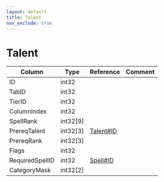 ```yaml
---
layout: default
title: Talent
nav_exclude: true
---
```

# Talent

| Column | Type | Reference | Comment |
|--------|------|-----------|---------|
|ID|int32|||
|TabID|int32|||
|TierID|int32|||
|ColumnIndex|int32|||
|SpellRank|int32[9]|||
|PrereqTalent|int32[3]|[Talent#ID](Talent)||
|PrereqRank|int32[3]|||
|Flags|int32|||
|RequiredSpellID|int32|[Spell#ID](Spell)||
|CategoryMask|int32[2]|||
